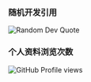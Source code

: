 ### 随机开发引用
![Random Dev Quote](https://quotes-github-readme.vercel.app/api?type=horizontal&theme=light)

### 个人资料浏览次数
![GitHub Profile views](https://komarev.com/ghpvc/?username=freelingdeveloper&style=for-the-badge&color=brightgreen)
